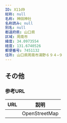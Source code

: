 ```yaml
---
ID: X11d9
総称: null
名称: 神田神社
名称読み: null
別名: null
都道府県: 山口県
区域: 周南市
緯度: 34.0973554
経度: 131.6740526
郵便番号: 7451132
住所: 山口県周南市湯野６９４−９
---
```


## その他

### 参考URL

| URL | 説明          |
| --- | ------------- |
|     | OpenStreetMap |
